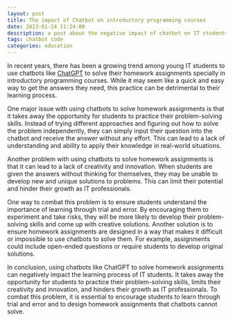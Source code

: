 ```yaml
---
layout: post
title: The impact of Chatbot on introductory programming courses
date: 2023-01-24 11:24:00
description: a post about the negative impact of chatbot on IT students
tags: chatbot code
categories: education
---
```


In recent years, there has been a growing trend among young IT students to use chatbots like [ChatGPT](https://openai.com/blog/chatgpt/) to solve their homework assignments specially in introductory programming courses. While it may seem like a quick and easy way to get the answers they need, this practice can be detrimental to their learning process.

One major issue with using chatbots to solve homework assignments is that it takes away the opportunity for students to practice their problem-solving skills. Instead of trying different approaches and figuring out how to solve the problem independently, they can simply input their question into the chatbot and receive the answer without any effort. This can lead to a lack of understanding and ability to apply their knowledge in real-world situations.

Another problem with using chatbots to solve homework assignments is that it can lead to a lack of creativity and innovation. When students are given the answers without thinking for themselves, they may be unable to develop new and unique solutions to problems. This can limit their potential and hinder their growth as IT professionals.

One way to combat this problem is to ensure students understand the importance of learning through trial and error. By encouraging them to experiment and take risks, they will be more likely to develop their problem-solving skills and come up with creative solutions. Another solution is to ensure homework assignments are designed in a way that makes it difficult or impossible to use chatbots to solve them. For example, assignments could include open-ended questions or require students to develop original solutions.

In conclusion, using chatbots like ChatGPT to solve homework assignments can negatively impact the learning process of IT students. It takes away the opportunity for students to practice their problem-solving skills, limits their creativity and innovation, and hinders their growth as IT professionals. To combat this problem, it is essential to encourage students to learn through trial and error and to design homework assignments that chatbots cannot solve.

